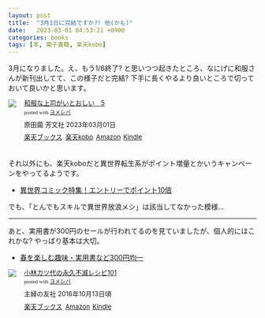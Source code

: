 ```yaml
---
layout: post
title:  "3月1日に完結ですか?! 他(かも)"
date:   2023-03-01 04:53:21 +0900
categories: books
tags: [本, 電子書籍, 楽天kobo]
---
```

3月になりました。え、もう1/6終了? と思いつつ起きたところ、なにげに和服さんが新刊出してて、この様子だと完結?
下手に長くやるより良いところで切っておいて良いかと思います。

<div class="booklink-box" style="text-align:left;padding-bottom:20px;font-size:small;zoom: 1;overflow: hidden;"><div class="booklink-image" style="float:left;margin:0 15px 10px 0;"><a href="//af.moshimo.com/af/c/click?a_id=1175594&p_id=56&pc_id=56&pl_id=637&s_v=b5Rz2P0601xu&url=http%3A%2F%2Fbooks.rakuten.co.jp%2Frb%2F17392033%2F" target="_blank" ><img src="https://thumbnail.image.rakuten.co.jp/@0_mall/book/cabinet/9739/9784832239739.jpg?_ex=200x200" style="border: none;" /></a><img src="//i.moshimo.com/af/i/impression?a_id=1175594&p_id=56&pc_id=56&pl_id=637" width="1" height="1" style="border:none;"></div><div class="booklink-info" style="line-height:120%;zoom: 1;overflow: hidden;"><div class="booklink-name" style="margin-bottom:10px;line-height:120%"><a href="//af.moshimo.com/af/c/click?a_id=1175594&p_id=56&pc_id=56&pl_id=637&s_v=b5Rz2P0601xu&url=http%3A%2F%2Fbooks.rakuten.co.jp%2Frb%2F17392033%2F" target="_blank" >和服な上司がいとおしい　5</a><img src="//i.moshimo.com/af/i/impression?a_id=1175594&p_id=56&pc_id=56&pl_id=637" width="1" height="1" style="border:none;"><div class="booklink-powered-date" style="font-size:8pt;margin-top:5px;font-family:verdana;line-height:120%">posted with <a href="https://yomereba.com" rel="nofollow" target="_blank">ヨメレバ</a></div></div><div class="booklink-detail" style="margin-bottom:5px;">原田繭 芳文社 2023年03月01日    </div><div class="booklink-link2" style="margin-top:10px;"><div class="shoplinkrakuten" style="display:inline;margin-right:5px"><a href="//af.moshimo.com/af/c/click?a_id=1175594&p_id=56&pc_id=56&pl_id=637&s_v=b5Rz2P0601xu&url=http%3A%2F%2Fbooks.rakuten.co.jp%2Frb%2F17392033%2F" target="_blank" >楽天ブックス</a><img src="//i.moshimo.com/af/i/impression?a_id=1175594&p_id=56&pc_id=56&pl_id=637" width="1" height="1" style="border:none;"></div><div class="shoplinkrakukobo" style="display:inline;margin-right:5px"><a href="//af.moshimo.com/af/c/click?a_id=1175594&p_id=56&pc_id=56&pl_id=637&s_v=b5Rz2P0601xu&url=https%3A%2F%2Fbooks.rakuten.co.jp%2Frk%2Fbeff4425b7ba3d51998a503b54a95678%2F" target="_blank" >楽天kobo</a><img src="//i.moshimo.com/af/i/impression?a_id=1175594&p_id=56&pc_id=56&pl_id=637" width="1" height="1" style="border:none;"></div><div class="shoplinkamazon" style="display:inline;margin-right:5px"><a href="//af.moshimo.com/af/c/click?a_id=920708&p_id=170&pc_id=185&pl_id=4062&s_v=b5Rz2P0601xu&url=https%3A%2F%2Fwww.amazon.co.jp%2Fexec%2Fobidos%2FASIN%2F4832239732" target="_blank" >Amazon</a></div><div class="shoplinkkindle" style="display:inline;margin-right:5px"><a href="//af.moshimo.com/af/c/click?a_id=920708&p_id=170&pc_id=185&pl_id=4062&s_v=b5Rz2P0601xu&url=https%3A%2F%2Fwww.amazon.co.jp%2Fgp%2Fsearch%3Fkeywords%3D%25E5%2592%258C%25E6%259C%258D%25E3%2581%25AA%25E4%25B8%258A%25E5%258F%25B8%25E3%2581%258C%25E3%2581%2584%25E3%2581%25A8%25E3%2581%258A%25E3%2581%2597%25E3%2581%2584%25E3%2580%25805%26__mk_ja_JP%3D%2583J%2583%255E%2583J%2583i%26url%3Dnode%253D2275256051" target="_blank" >Kindle</a></div>                              	  	  	  	  	</div></div><div class="booklink-footer" style="clear: left"></div></div>

それ以外にも、楽天koboだと異世界転生系がポイント増量とかいうキャンペーンをやってるようです。

* <a href="https://hb.afl.rakuten.co.jp/hgc/12fe2014.3fbd01c6.12fe2015.40b745fb/?pc=https%3A%2F%2Fbooks.rakuten.co.jp%2Fevent%2Fe-book%2F2023%2Fcamp-comic0221%2F&link_type=text&ut=eyJwYWdlIjoidXJsIiwidHlwZSI6InRleHQiLCJjb2wiOjF9" target="_blank" rel="nofollow sponsored noopener" style="word-wrap:break-word;"  >異世界コミック特集！エントリーでポイント10倍</a>

でも、「とんでもスキルで異世界放浪メシ」は該当してなかった模様…

---

あと、実用書が300円のセールが行われてるのを見ていましたが、個人的にはこれかな?
やっぱり基本は大切。

* <a href="https://hb.afl.rakuten.co.jp/hgc/12fe2014.3fbd01c6.12fe2015.40b745fb/?pc=https%3A%2F%2Fbooks.rakuten.co.jp%2Fevent%2Fe-book%2F2023%2Fcamp-spring0228%2F&link_type=text&ut=eyJwYWdlIjoidXJsIiwidHlwZSI6InRleHQiLCJjb2wiOjF9" target="_blank" rel="nofollow sponsored noopener" style="word-wrap:break-word;"  >春を楽しむ趣味・実用書など300円均一</a>

<div class="booklink-box" style="text-align:left;padding-bottom:20px;font-size:small;zoom: 1;overflow: hidden;"><div class="booklink-image" style="float:left;margin:0 15px 10px 0;"><a href="//af.moshimo.com/af/c/click?a_id=1175594&p_id=56&pc_id=56&pl_id=637&s_v=b5Rz2P0601xu&url=http%3A%2F%2Fbooks.rakuten.co.jp%2Frb%2F14473265%2F" target="_blank" ><img src="https://thumbnail.image.rakuten.co.jp/@0_mall/book/cabinet/3266/9784074173266.jpg?_ex=200x200" style="border: none;" /></a><img src="//i.moshimo.com/af/i/impression?a_id=1175594&p_id=56&pc_id=56&pl_id=637" width="1" height="1" style="border:none;"></div><div class="booklink-info" style="line-height:120%;zoom: 1;overflow: hidden;"><div class="booklink-name" style="margin-bottom:10px;line-height:120%"><a href="//af.moshimo.com/af/c/click?a_id=1175594&p_id=56&pc_id=56&pl_id=637&s_v=b5Rz2P0601xu&url=http%3A%2F%2Fbooks.rakuten.co.jp%2Frb%2F14473265%2F" target="_blank" >小林カツ代の永久不滅レシピ101</a><img src="//i.moshimo.com/af/i/impression?a_id=1175594&p_id=56&pc_id=56&pl_id=637" width="1" height="1" style="border:none;"><div class="booklink-powered-date" style="font-size:8pt;margin-top:5px;font-family:verdana;line-height:120%">posted with <a href="https://yomereba.com" rel="nofollow" target="_blank">ヨメレバ</a></div></div><div class="booklink-detail" style="margin-bottom:5px;"> 主婦の友社 2016年10月13日頃    </div><div class="booklink-link2" style="margin-top:10px;"><div class="shoplinkrakuten" style="display:inline;margin-right:5px"><a href="//af.moshimo.com/af/c/click?a_id=1175594&p_id=56&pc_id=56&pl_id=637&s_v=b5Rz2P0601xu&url=http%3A%2F%2Fbooks.rakuten.co.jp%2Frb%2F14473265%2F" target="_blank" >楽天ブックス</a><img src="//i.moshimo.com/af/i/impression?a_id=1175594&p_id=56&pc_id=56&pl_id=637" width="1" height="1" style="border:none;"></div><div class="shoplinkamazon" style="display:inline;margin-right:5px"><a href="//af.moshimo.com/af/c/click?a_id=920708&p_id=170&pc_id=185&pl_id=4062&s_v=b5Rz2P0601xu&url=https%3A%2F%2Fwww.amazon.co.jp%2Fexec%2Fobidos%2FASIN%2F4074173263" target="_blank" >Amazon</a></div><div class="shoplinkkindle" style="display:inline;margin-right:5px"><a href="//af.moshimo.com/af/c/click?a_id=920708&p_id=170&pc_id=185&pl_id=4062&s_v=b5Rz2P0601xu&url=https%3A%2F%2Fwww.amazon.co.jp%2Fgp%2Fsearch%3Fkeywords%3D%25E5%25B0%258F%25E6%259E%2597%25E3%2582%25AB%25E3%2583%2584%25E4%25BB%25A3%25E3%2581%25AE%25E6%25B0%25B8%25E4%25B9%2585%25E4%25B8%258D%25E6%25BB%2585%25E3%2583%25AC%25E3%2582%25B7%25E3%2583%2594101%26__mk_ja_JP%3D%2583J%2583%255E%2583J%2583i%26url%3Dnode%253D2275256051" target="_blank" >Kindle</a></div>                              	  	  	  	  	</div></div><div class="booklink-footer" style="clear: left"></div></div>
